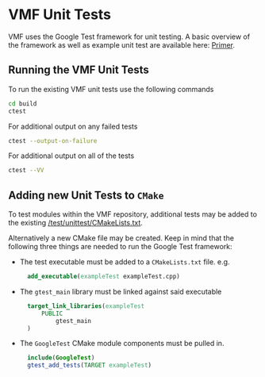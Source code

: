 # VMF Unit Tests

VMF uses the Google Test framework for unit testing. A basic overview of the framework as well as example unit test are available here: [Primer](http://google.github.io/googletest/primer.html).

## Running the VMF Unit Tests
To run the existing VMF unit tests use the following commands
```bash
cd build
ctest
```

For additional output on any failed tests
```bash
ctest --output-on-failure
```

For additional output on all of the tests
```bash
ctest --VV
```

## Adding new Unit Tests to `CMake`
To test modules within the VMF repository, additional tests may be added to the existing [/test/unittest/CMakeLists.txt](/test/unittest/CMakeLists.txt).

Alternatively a new CMake file may be created.  Keep in mind that the following three things are needed to run the Google Test framework:

- The test executable must be added to a `CMakeLists.txt` file. e.g.
  ```CMake
    add_executable(exampleTest exampleTest.cpp)
  ```
- The `gtest_main` library must be linked against said executable
  ```CMake
    target_link_libraries(exampleTest
        PUBLIC
            gtest_main
    )
  ```
- The `GoogleTest` CMake module components must be pulled in.
  ```CMake
    include(GoogleTest)
    gtest_add_tests(TARGET exampleTest)
  ```



